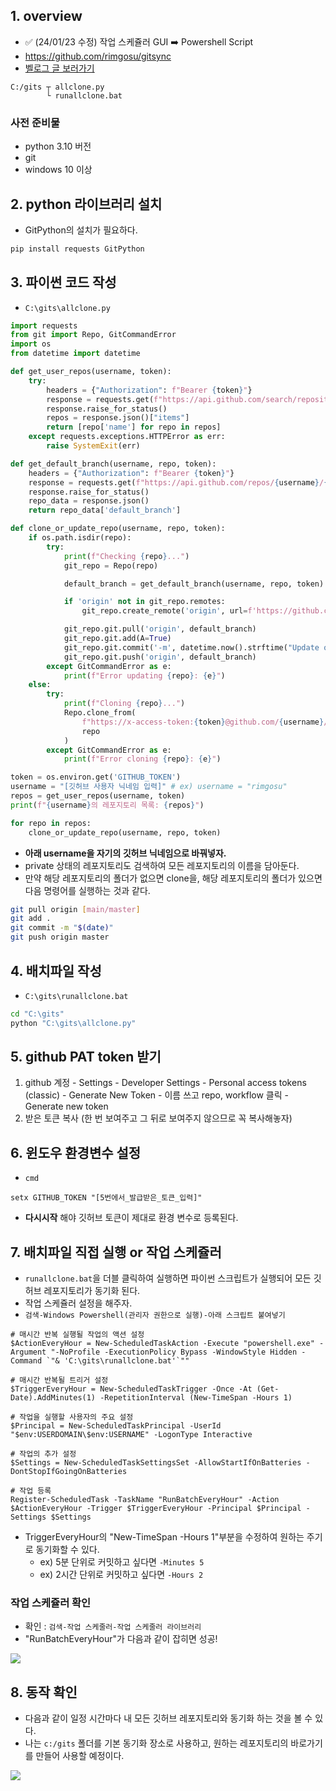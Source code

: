## 1. overview
- ✅ (24/01/23 수정) 작업 스케쥴러 GUI ➡️ Powershell Script
- <https://github.com/rimgosu/gitsync>
- [벨로그 글 보러가기](https://velog.io/@rimgosu/windows-11-github-%EB%AA%A8%EB%93%A0-repo%EC%99%80-%EC%9E%90%EB%8F%99%EC%9C%BC%EB%A1%9C-%EB%8F%99%EA%B8%B0%ED%99%94%ED%95%98%EA%B8%B0)

```
C:/gits	┬ allclone.py 
		└ runallclone.bat
```

### 사전 준비물
- python 3.10 버전
- git
- windows 10 이상

## 2. python 라이브러리 설치
- GitPython의 설치가 필요하다.
```bash
pip install requests GitPython
```


## 3. 파이썬 코드 작성
- `C:\gits\allclone.py`

```python
import requests
from git import Repo, GitCommandError
import os
from datetime import datetime

def get_user_repos(username, token):
    try:
        headers = {"Authorization": f"Bearer {token}"}
        response = requests.get(f"https://api.github.com/search/repositories?q=user:{username}", headers=headers)
        response.raise_for_status()
        repos = response.json()["items"]
        return [repo['name'] for repo in repos]
    except requests.exceptions.HTTPError as err:
        raise SystemExit(err)

def get_default_branch(username, repo, token):
    headers = {"Authorization": f"Bearer {token}"}
    response = requests.get(f"https://api.github.com/repos/{username}/{repo}", headers=headers)
    response.raise_for_status()
    repo_data = response.json()
    return repo_data['default_branch']

def clone_or_update_repo(username, repo, token):
    if os.path.isdir(repo):
        try:
            print(f"Checking {repo}...")
            git_repo = Repo(repo)

            default_branch = get_default_branch(username, repo, token)

            if 'origin' not in git_repo.remotes:
                git_repo.create_remote('origin', url=f'https://github.com/{username}/{repo}.git')

            git_repo.git.pull('origin', default_branch)
            git_repo.git.add(A=True)
            git_repo.git.commit('-m', datetime.now().strftime("Update on %Y-%m-%d %H:%M:%S"))
            git_repo.git.push('origin', default_branch)
        except GitCommandError as e:
            print(f"Error updating {repo}: {e}")
    else:
        try:
            print(f"Cloning {repo}...")
            Repo.clone_from(
                f"https://x-access-token:{token}@github.com/{username}/{repo}.git",
                repo
            )
        except GitCommandError as e:
            print(f"Error cloning {repo}: {e}")

token = os.environ.get('GITHUB_TOKEN')
username = "[깃허브 사용자 닉네임 입력]" # ex) username = "rimgosu"
repos = get_user_repos(username, token)
print(f"{username}의 레포지토리 목록: {repos}")

for repo in repos:
    clone_or_update_repo(username, repo, token)
```

- **아래 username을 자기의 깃허브 닉네임으로 바꿔넣자.**
- private 상태의 레포지토리도 검색하여 모든 레포지토리의 이름을 담아둔다.
- 만약 해당 레포지토리의 폴더가 없으면 clone을, 해당 레포지토리의 폴더가 있으면 다음 명령어를 실행하는 것과 같다.

```bash
git pull origin [main/master]
git add .
git commit -m "$(date)"
git push origin master
```


## 4. 배치파일 작성
- `C:\gits\runallclone.bat`
```bash
cd "C:\gits"
python "C:\gits\allclone.py"
```


## 5. github PAT token 받기

1. github 계정 - Settings - Developer Settings - Personal access tokens (classic) - Generate New Token - 이름 쓰고 repo, workflow 클릭 - Generate new token
2. 받은 토큰 복사 (한 번 보여주고 그 뒤로 보여주지 않으므로 꼭 복사해놓자)


## 6. 윈도우 환경변수 설정
- `cmd`
```shell
setx GITHUB_TOKEN "[5번에서_발급받은_토큰_입력]"
```
- **다시시작** 해야 깃허브 토큰이 제대로 환경 변수로 등록된다.


## 7. 배치파일 직접 실행 or 작업 스케쥴러
- `runallclone.bat`을 더블 클릭하여 실행하면 파이썬 스크립트가 실행되어 모든 깃허브 레포지토리가 동기화 된다.
- 작업 스케쥴러 설정을 해주자. 
- `검색-Windows Powershell(관리자 권한으로 실행)-아래 스크립트 붙여넣기`

```shell
# 매시간 반복 실행될 작업의 액션 설정
$ActionEveryHour = New-ScheduledTaskAction -Execute "powershell.exe" -Argument "-NoProfile -ExecutionPolicy Bypass -WindowStyle Hidden -Command `"& 'C:\gits\runallclone.bat'`""

# 매시간 반복될 트리거 설정
$TriggerEveryHour = New-ScheduledTaskTrigger -Once -At (Get-Date).AddMinutes(1) -RepetitionInterval (New-TimeSpan -Hours 1)

# 작업을 실행할 사용자의 주요 설정
$Principal = New-ScheduledTaskPrincipal -UserId "$env:USERDOMAIN\$env:USERNAME" -LogonType Interactive

# 작업의 추가 설정
$Settings = New-ScheduledTaskSettingsSet -AllowStartIfOnBatteries -DontStopIfGoingOnBatteries

# 작업 등록
Register-ScheduledTask -TaskName "RunBatchEveryHour" -Action $ActionEveryHour -Trigger $TriggerEveryHour -Principal $Principal -Settings $Settings
```

- TriggerEveryHour의 "New-TimeSpan -Hours 1"부분을 수정하여 원하는 주기로 동기화할 수 있다.
   - ex) 5분 단위로 커밋하고 싶다면 `-Minutes 5`
   - ex) 2시간 단위로 커밋하고 싶다면 `-Hours 2`
   
   
### 작업 스케쥴러 확인
- 확인 : `검색-작업 스케줄러-작업 스케줄러 라이브러리`
- "RunBatchEveryHour"가 다음과 같이 잡히면 성공!

![](https://velog.velcdn.com/images/rimgosu/post/a464039a-c3d1-4cef-ae60-c31d93d6f0d5/image.png)


## 8. 동작 확인
- 다음과 같이 일정 시간마다 내 모든 깃허브 레포지토리와 동기화 하는 것을 볼 수 있다.
- 나는 `c:/gits` 폴더를 기본 동기화 장소로 사용하고, 원하는 레포지토리의 바로가기를 만들어 사용할 예정이다. 

![](https://velog.velcdn.com/images/rimgosu/post/8b9900a4-181a-4dfd-8603-e17530019e3d/image.png)
